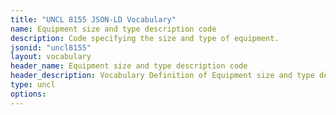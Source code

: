 ```yaml
---
title: "UNCL 8155 JSON-LD Vocabulary"
name: Equipment size and type description code
description: Code specifying the size and type of equipment.
jsonid: "uncl8155"
layout: vocabulary
header_name: Equipment size and type description code
header_description: Vocabulary Definition of Equipment size and type description code semantics in HTML format. JSON-LD format is available at [uncl8155.jsonld](/vocabulary/uncl8155.jsonld)
type: uncl
options:
---
```

